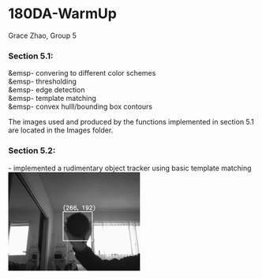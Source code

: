 # 180DA-WarmUp
Grace Zhao, Group 5

<h3>Section 5.1:</h3>
    &emsp- convering to different color schemes<br/>
    &emsp- thresholding<br/>
    &emsp- edge detection<br/>
    &emsp- template matching<br/>
    &emsp- convex hulll/bounding box contours<br/>

The images used and produced by the functions implemented in section 5.1 are located in the Images folder.

<h3>Section 5.2:</h3>
    - implemented a rudimentary object tracker using basic template matching 
    <img src = 'frame_screenshot_12.01.2022.png' height="200">

